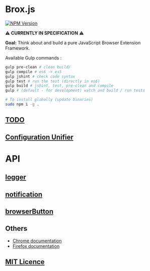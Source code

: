 
# Brox.js

[![NPM Version][npm-image]][npm-url]

:warning: **CURRENTLY IN SPECIFICATION** :warning:

**Goal:** Think about and build a pure JavaScript Browser Extension Framework.

Available Gulp commands :

```bash
gulp pre-clean # clean build/
gulp compile # es6 -> es5
gulp jshint # check code syntax
gulp test # run the test (directly in es6)
gulp build # jshint, test, pre-clean and compile
gulp # (default - for development) watch and build / run tests

# To install globally (update binaries)
sudo npm i -g .
```

## [TODO](https://github.com/wuha-io/broxjs/blob/master/TODO.md)

## [Configuration Unifier](https://github.com/wuha-io/broxjs/blob/master/doc/configUnifier.md)

# API

## [logger](https://github.com/wuha-io/broxjs/blob/dev/doc/api/logger.md)
## [notification](https://github.com/wuha-io/broxjs/blob/dev/doc/api/notification.md)
## [browserButton](https://github.com/wuha-io/broxjs/blob/dev/doc/api/browserButton.md)

## Others

- [Chrome documentation](https://developer.chrome.com/extensions/api_index)
- [Firefox documentation](https://developer.mozilla.org/en-US/Add-ons)

## [MIT Licence](https://github.com/wuha-io/broxjs/blob/master/LICENSE)

[npm-image]: https://img.shields.io/npm/v/express.svg
[npm-url]: https://www.npmjs.com/package/broxjs
